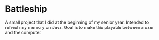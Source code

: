 # Battleship
A small project that I did at the beginning of my senior year. Intended to refresh my memory on Java. Goal is to make this playable between a user and the computer.

